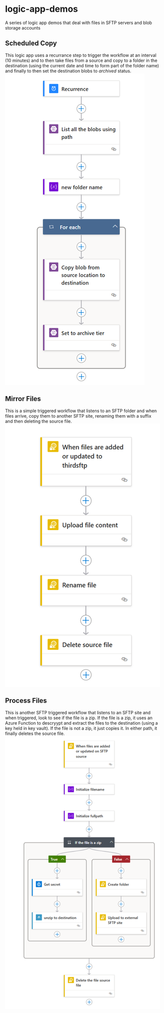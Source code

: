 # logic-app-demos
A series of logic app demos that deal with files in SFTP servers and blob storage accounts

## Scheduled Copy
This logic app uses a recurrance step to trigger the workflow at an interval (10 minutes) and to then take files from a source and copy to a folder in the destination (using the current date and time to form part of the folder name) and finally to then set the destination blobs to *archived* status.
![Scheduled Copy](images/scheduled-copy.png "Scheduled Copy")

## Mirror Files
This is a simple triggered workflow that listens to an SFTP folder and when files arrive, copy them to another SFTP site, renaming them with a suffix and then deleting the source file.
![Mirror Files](images/mirror-files.png "Mirror Files")

## Process Files
This is another SFTP triggered workflow that listens to an SFTP site and when triggered, look to see if the file is a zip. If the file is a zip, it uses an Azure Function to descryypt and extract the files to the destination (using a key held in key vault). If the file is not a zip, it just copies it. In either path, it finally deletes the source file.
![Process Files](images/process-files.png "Process Files")


